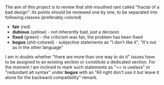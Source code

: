 The aim of this project is to review that shit-mouthed rant called "fractal of a bad design". 
Its points should be reviewed one by one, to be separated into following classes (preferably colored)

- **fair** (red) 
- **dubious** (yellow) - not inherently bad, just a decision
- **fixed** (green) - the criticism was fair, the problem has been fixed
- **bogus** (shit-colored) - subjective statements as "I don't like it", "It's not as in the other language" 

I am in doubts whether "there are more than one way to do it" issues have to be assigned to an existing section or constitute a dedicated section. For the moment I am inclined to mark such statements as "== is useless" or "redundant alt syntax" under **bogus** with an "All right don't use it but leave it alone for the backward compatibility" remark. 

